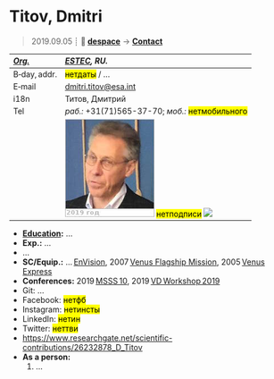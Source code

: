 # Titov, Dmitri
> 2019.09.05 ┊ **🚀 [despace](index.md)** → **[Contact](contact.md)**

|*[Org.](contact.md)*|*[ESTEC](03_estec.md), RU.*|
|:--|:--|
|B‑day, addr.| <mark>нетдаты</mark> / … |
|E‑mail| <dmitri.titov@esa.int> |
|i18n| Титов, Дмитрий |
|Tel| *раб.:* +31(71)565-37-70; *моб.:* <mark>нетмобильного</mark> |
|| [![](f/contact/t/titov_001_photo_thumb.jpg)](f/contact/t/titov_001_photo.jpg) <mark>нетподписи</mark> [![](f/contact//_001_sign_thumb.jpg)](f/contact//_001_sign.png) |

   - **[Education](edu.md):** …
   - **Exp.:** …
   - …
   - **SC/Equip.:** … [EnVision](envision.md), 2007 [Venus Flagship Mission](venus_flagship_mission.md), 2005 [Venus Express](venus_express.md)
   - **Conferences:** 2019 [MSSS 10](msss_10.md), 2019 [VD Workshop 2019](vdws2019.md)
   - Git: …
   - Facebook: <mark>нетфб</mark>
   - Instagram: <mark>нетинсты</mark>
   - LinkedIn: <mark>нетин</mark>
   - Twitter: <mark>неттви</mark>
   - <https://www.researchgate.net/scientific-contributions/26232878_D_Titov>
   - **As a person:**
      1. …
